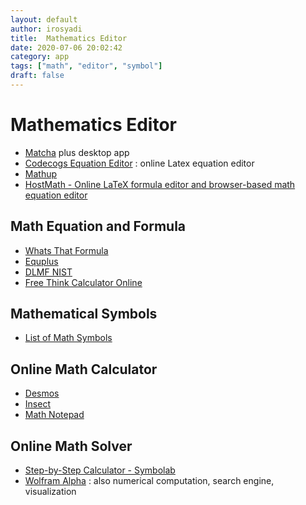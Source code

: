 ```yaml
---
layout: default
author: irosyadi
title:  Mathematics Editor
date: 2020-07-06 20:02:42
category: app
tags: ["math", "editor", "symbol"]
draft: false
---
```


# Mathematics Editor

- [Matcha](https://www.mathcha.io/) plus desktop app
- [Codecogs Equation Editor](https://www.codecogs.com/latex/eqneditor.php) : online Latex equation editor
- [Mathup](https://runarberg.github.io/mathup/)
- [HostMath - Online LaTeX formula editor and browser-based math equation editor](http://www.hostmath.com/)

## Math Equation and Formula
- [Whats That Formula](https://whatsthatformula.com/#)
- [Equplus](https://equplus.net/)
- [DLMF NIST](https://dlmf.nist.gov/)
- [Free Think Calculator Online](https://www.thinkcalculator.com/)

## Mathematical Symbols
- [List of Math Symbols](https://mathvault.ca/hub/higher-math/math-symbols)

## Online Math Calculator
- [Desmos](https://www.desmos.com/)
- [Insect](https://insect.sh/)
- [Math Notepad](http://mathnotepad.com/)

## Online Math Solver
- [Step-by-Step Calculator - Symbolab](https://www.symbolab.com/solver/step-by-step/)
- [Wolfram Alpha](https://www.wolframalpha.com/) : also numerical computation, search engine, visualization
